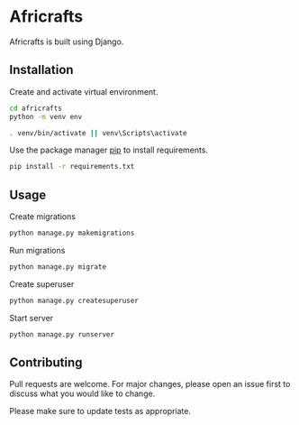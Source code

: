 # Africrafts

Africrafts is built using Django.

## Installation

Create and activate virtual environment.

```bash
cd africrafts
python -m venv env

. venv/bin/activate || venv\Scripts\activate
```

Use the package manager [pip](https://pip.pypa.io/en/stable/) to install requirements.

```bash
pip install -r requirements.txt
```

## Usage

Create migrations

```bash
python manage.py makemigrations
```

Run migrations

```bash
python manage.py migrate
```

Create superuser

```bash
python manage.py createsuperuser
```

Start server

```bash
python manage.py runserver
```

## Contributing

Pull requests are welcome. For major changes, please open an issue first
to discuss what you would like to change.

Please make sure to update tests as appropriate.
